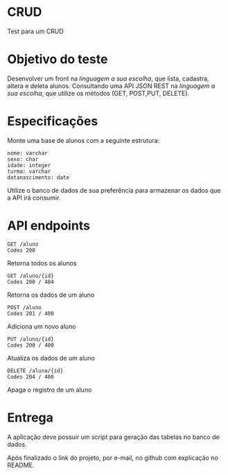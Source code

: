 # CRUD
Test para um CRUD


# Objetivo do teste
Desenvolver um front na *linguagem a sua escolha*, que lista, cadastra, altera e deleta alunos. 
Consultando uma API JSON REST na *linguagem a sua escolha*, que utilize os métodos (​GET​, ​POST​, ​PUT​,
DELETE​).

# Especificações
Monte uma base de alunos com a seguinte estrutura:

```
nome: varchar
sexo: char
idade: integer
turma: varchar
datanascimento: date
```

Utilize o ​banco de dados​ de sua preferência para armazenar os dados que a API irá
consumir.

# API endpoints


```
GET /aluno
Codes 200
```
Retorna todos os alunos


```
GET /aluno/{id}
Codes 200 / 404
```
Retorna os dados de um aluno


```
POST /aluno
Codes 201 / 400
```
Adiciona um novo aluno


```
PUT /aluno/{id}
Codes 200 / 400
```
Atualiza os dados de um aluno


```
DELETE /aluno/{id}
Codes 204 / 400
```
Apaga o registro de um aluno


# Entrega
A aplicação deve possuir um script para geração das tabelas no banco de dados.

Após finalizado o link do projeto, por e-mail, no github com explicação no README.


